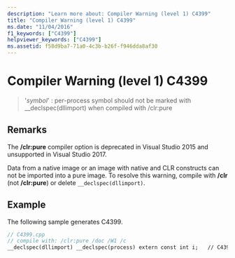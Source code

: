 ```yaml
---
description: "Learn more about: Compiler Warning (level 1) C4399"
title: "Compiler Warning (level 1) C4399"
ms.date: "11/04/2016"
f1_keywords: ["C4399"]
helpviewer_keywords: ["C4399"]
ms.assetid: f58d9ba7-71a0-4c3b-b26f-f946dda8af30
---
```

# Compiler Warning (level 1) C4399

> '*symbol*' : per-process symbol should not be marked with __declspec(dllimport) when compiled with /clr:pure

## Remarks

The **/clr:pure** compiler option is deprecated in Visual Studio 2015 and unsupported in Visual Studio 2017.

Data from a native image or an image with native and CLR constructs can not be imported into a pure image. To resolve this warning, compile with **/clr** (not **/clr:pure**) or delete `__declspec(dllimport)`.

## Example

The following sample generates C4399.

```cpp
// C4399.cpp
// compile with: /clr:pure /doc /W1 /c
__declspec(dllimport) __declspec(process) extern const int i;   // C4399
```

